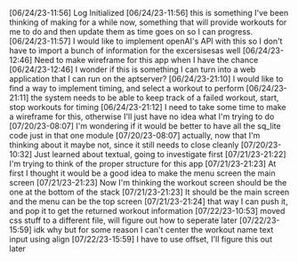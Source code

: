 [06/24/23-11:56] Log Initialized
[06/24/23-11:56] this is something I've been thinking of making for a while now, something that will provide workouts for me to do and then update them as time goes on so I can progress.
[06/24/23-11:57] I would like to implement openAI's API with this so I don't have to import a bunch of information for the excersisesas well
[06/24/23-12:46] Need to make wireframe for this app when I have the chance
[06/24/23-12:46] I wonder if this is something I can turn into a web application that I can run on the aptserver?
[06/24/23-21:10] I would like to find a way to implement timing, and select a workout to perform
[06/24/23-21:11] the system needs to be able to keep track of a failed workout, start, stop workouts for timing
[06/24/23-21:12] I need to take some time to make a wireframe for this, otherwise I'll just have no idea what I'm trying to do
[07/20/23-08:07] I'm wondering if it would be better to have all the sq_lite code just in that one module
[07/20/23-08:07] actually, now that I'm thinking about it maybe not, since it still needs to close cleanly
[07/20/23-10:32] Just learned about textual, going to investigate first
[07/21/23-21:22] I'm trying to think of the proper structure for this app
[07/21/23-21:23] At first I thought it would be a good idea to make the menu screen the main screen
[07/21/23-21:23] Now I'm thinking the workout screen should be the one at the bottom of the stack
[07/21/23-21:23] It should be the main screen and the menu can be the top screen
[07/21/23-21:24]  that way I can push it, and pop it to get the returned workout information
[07/22/23-10:53] moved css stuff to a different file, will figure out how to seperate later
[07/22/23-15:59] idk why but for some reason I can't center the workout name text input using align
[07/22/23-15:59] I have to use offset, I'll figure this out later

